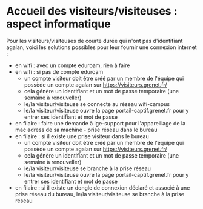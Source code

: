 # Accueil des visiteurs/visiteuses : aspect informatique

Pour les visiteurs/visiteuses de courte durée qui n'ont pas d'identifiant agalan, voici les solutions possibles pour leur fournir une connexion internet :

  - en wifi : avec un compte eduroam, rien à faire
  - en wifi : si pas de compte eduroam
      - un compte visiteur doit être créé par un membre de l'équipe qui possède un compte agalan sur https://visiteurs.grenet.fr/
      - cela génère un identifiant et un mot de passe temporaire (une semaine à renouveller)
      - le/la visiteur/visiteuse se connecte au réseau wifi-campus
      - le/la visiteur/visiteuse ouvre la page portail-captif.grenet.fr pour y entrer ses identifiant et mot de passe
  - en filaire : faire une demande à ige-support pour l'appareillage de la mac adress de sa machine - prise réseau dans le bureau 
  - en filaire : si il existe une prise visiteur dans le bureau
      - un compte visiteur doit être créé par un membre de l'équipe qui possède un compte agalan sur https://visiteurs.grenet.fr/
      - cela génère un identifiant et un mot de passe temporaire (une semaine à renouveller)
      - le/la visiteur/visiteuse se branche à la prise réseau
      - le/la visiteur/visiteuse ouvre la page portail-captif.grenet.fr pour y entrer ses identifiant et mot de passe
  - en filaire : si il existe un dongle de connexion déclaré et associé à une prise réseau du bureau, le/la visiteur/visiteuse se branche à la prise réseau
